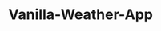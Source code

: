 # Vanilla-Weather-App
<!--
Hi there 👋

This is the Weather App that I made for my class. I hope you like it!
--->

